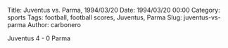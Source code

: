 Title: Juventus vs. Parma, 1994/03/20
Date: 1994/03/20 00:00
Category: sports
Tags: football, football scores, Juventus, Parma
Slug: juventus-vs-parma
Author: carbonero


Juventus 4 - 0 Parma

